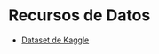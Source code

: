 # Recursos de Datos

- [Dataset de Kaggle](/kaggle/input/cybersecurity-suspicious-web-threat-interactions/CloudWatch_Traffic_Web_Attack.csv)
